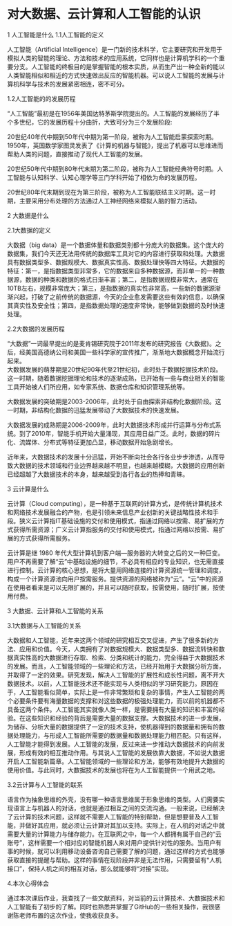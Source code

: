 

# 对大数据、云计算和人工智能的认识
 1 人工智能是什么
1.1人工智能的定义

人工智能（Artificial Intelligence）是一门新的技术科学，它主要研究和开发用于模拟人类的智能的理论、方法和技术的应用系统，它同样也是计算机学科的一个重要分支。人工智能的终极目的是掌握智能的根本实质，从而生产出一种全新的能以人类智能相似和相近的方式快速做出反应的智能机器。可以说人工智能的发展与计算机科学与技术的发展紧密相连，密不可分。

1.2人工智能的的发展历程

“人工智能”最初是在1956年美国达特茅斯学院提出的。人工智能的发展经历了半个多世纪，它的发展历程十分曲折，大致可分为三个发展阶段:

20世纪40年代中期到50年代中期为第一阶段，被称为人工智能启蒙探索时期。1950年，英国数学家图灵发表了《计算的机器与智能》，提出了机器可以思维进而帮助人类的问题，直接推动了现代人工智能的发展。

20世纪50年代中期到80年代末期为第二阶段，被称为人工智能经典符号时期。人工智能与认知科学、认知心理学等三门学科开始了相依为命的发展历程。

20世纪80年代末期到现在为第三阶段，被称为人工智能联结主义时期。这一时期，主要采用分布处理的方法通过人工神经网络来模拟人脑的智力活动。

2 大数据是什么

2.1大数据的定义

大数据（big data）是一个数据体量和数据类别都十分庞大的数据集。这个庞大的数据集，我们今天还无法用传统的数据库工具对它的内容进行获取和处理。大数据具有数据类型多、数据规模大、数据真实性高、数据处理快等四大特征。大数据的特征：第一，是指数据类型非常多，它的数据来自多种数据源，而非单一的一种数据源，数据的种类和数据的格式日渐丰富；第二，是指数据规模非常大，通常在10TB左右，规模非常庞大；第三，是指数据的真实性非常高，一些新的数据源渐渐兴起，打破了之前传统的数据源，今天的企业愈发需要这些有效的信息，以确保其真实性及安全性；第四，是指数据处理的速度非常快，能够做到数据的及时快速处理。

2.2大数据的发展历程

“大数据”一词最早提出的是麦肯锡研究院于2011年发布的研究报告《大数据》。之后，经美国高德纳公司和美国一些科学家的宣传推广，渐渐地大数据概念开始流行起来。<br>
大数据发展的萌芽期是20世纪90年代至21世纪初，此时处于数据挖掘技术阶段。这一时期，随着数据挖掘理论和技术的逐渐成熟，已开始有一些与商业相关的智能工具开始被人们所应用，如专家系统、数据仓库和知识管理系统等。<br>

大数据发展的突破期是2003-2006年，此时处于自由探索非结构化数据阶段。这一时期，非结构化数据的迅猛发展带动了大数据技术的快速发展。<br>

大数据发展的成熟期是2006-2009年，此时大数据技术形成并行运算与分布式系统。到了2010年，智能手机开始大量涌现，其应用日益广泛。此时，数据的碎片化、流媒体、分布式等特征更加凸显，移动数据开始急剧增长。

近年来，大数据技术的发展十分迅猛，开始不断向社会各行各业步步渗透，从而导致大数据的技术领域和行业边界越来越不明显，也越来越模糊，大数据的应用创新已经超越了大数据技术的本身，越来越受到各行各业的热捧和青睐。

3 云计算是什么

云计算（Cloud computing），是一种基于互联网的计算方式，是传统计算机技术和网络技术发展融合的产物，也是引领未来信息产业创新的关键战略性技术和手段。狭义云计算指IT基础设施的交付和使用模式，指通过网络以按需、易扩展的方式获得所需资源；广义云计算指服务的交付和使用模式，指通过网络以按需、易扩展的方式获得所需服务。

云计算是继 1980 年代大型计算机到客户端—服务器的大转变之后的又一种巨变。用户不再需要了解“云”中基础设施的细节，不必具有相应的专业知识，也无需直接进行控制。云计算的核心思想，是将大量用网络连接的计算资源统一管理和调度，构成一个计算资源池向用户按需服务。提供资源的网络被称为“云”。“云”中的资源在使用者看来是可以无限扩展的，并且可以随时获取，按需使用，随时扩展，按使用付费。

3 大数据、云计算和人工智能的关系

3.1大数据与人工智能的关系

大数据和人工智能，近年来这两个领域的研究相互交叉促进，产生了很多新的方法、应用和价值。今天，人类拥有了对数据规模大、数据类型多、数据流转快和数据真实性高的大数据进行存取、检索、分类和统计的能力，完全得益于大数据技术的发展。而且，人工智能领域的一些理论和方法，已经开始用于大数据分析方面，并取得了一定的效果。研究发现，解决人工智能的扩展性和成长性问题，离不开大数据技术。以前，人工智能技术还不能实现与人类相似的学习研究能力。原因在于，人工智能看似简单，实际上是一件非常繁琐和复杂的事情，产生人工智能的两个必要条件要有海量数据的支撑和对这些数据的极强处理能力，而以前的机器都不具备这两个条件。人工智能其实就像人类一样，是需要拥有大量的知识和丰富的经验。在这些知识和经验的背后是需要大量的数据支撑。大数据技术的进一步发展，为储存、分析大量的数据提供了一定的技术支持，使机器得到的数据量和拥有的数据处理能力，与形成人工智能所需要的数据量和数据处理能力相匹配。只有这样，人工智能才能得到发展。人工智能的发展，反过来进一步推动大数据技术的向前发展，形成有效的相互推动作用。与其说人工智能的发展依靠大数据，不如说大数据开启人工智能新篇章。人工智能领域的一些理论和方法，能够有效地提升大数据的使用价值。与此同时，大数据技术的发展也将在为人工智能提供一个用武之地。

3.2云计算与人工智能的联系

语言作为抽象思维的外壳，没有哪一种语言思维属于形象思维的类型。人们需要实现语言上与机器人的对话，也就是通过相互之间的交流沟通。一般来说，已经解决了云计算的技术问题，这样就不需要人工智能的特别帮助，但是想要普及人工智能，并做好其应用，就必须让云计算对其加以支持。实际上，在人机的对话之中就需要大量的计算能力与储存能力。在互联网之中，每一个人都拥有属于自己的“云账号”，这样需要一个相对应的智能机器人来对用户提供针对性的服务。当用户有事的时候，就可以利用移动设备咨询自己需要了解的问题，通过这样的方式也能够获取直接的提醒与帮助。这样的事情在现阶段并非是无法作用，只需要留有“人机接口”，保持人机之间的相互对话，那么就能够将“对接”实现。

4.本次心得体会

通过本次课后作业，我查找了一些文献资料，对当前的云计算技术、大数据技术和人工智能有了初步的了解。同时也熟悉并掌握了GitHub的一些相关操作，我很感谢陈老师布置的这次作业，使我收获良多。

